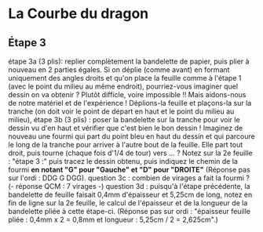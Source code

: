 # La Courbe du dragon

## Étape 3

étape 3a (3 plis): replier complètement la bandelette de papier, puis plier à nouveau en 2 parties égales. Si on déplie (comme avant) en formant uniquement des angles droits et qu'on place la feuille comme à l'étape 1 (avec le point du milieu au même endroit), pourriez-vous imaginer quel dessin on va obtenir ? Plutôt difficle, voire impossible !! Mais aidons-nous de notre matériel et de l'expérience ! Déplions-la feuille et plaçons-la sur la tranche (on doit voir le point de départ en haut et le point du milieu au milieu), 
étape 3b (3 plis) : poser la bandelette sur la tranche pour voir le dessin vu d'en haut et vérifier que c'est bien le bon dessin ! Imaginez de nouveau une fourmi qui part du point bleu en haut du dessin et qui parcoure le long de la tranche pour arriver à l'autre bout de la feuille. Elle part tout droit, puis tourne (chaque fois d'1/4 de tour) vers ... ? Notez sur la 2e feuille : "étape 3 :" puis tracez le dessin obtenu, puis indiquez le chemin de la fourmi  **en notant "G" pour "Gauche" et "D" pour "DROITE"** (Réponse pas sur l'ordi : DDG G DGG).
question 3c : combien de virages a fait la fourmi ? (- réponse QCM : 7 virages -)
question 3d : puisqu'à l'étape précédente, la bandelette de feuille faisait 0,4mm d'épaisseur et 5,25cm de long, notez en fin de ligne sur la 2e feuille, le calcul de l'épaisseur et de la longueur de la bandelette pliée à cette étape-ci. (Réponse pas sur ordi : "épaisseur feuille pliée : 0,4mm x 2 = 0,8mm et longueur : 5,25cm / 2 = 2,625cm".)
